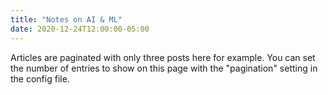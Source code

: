 ```yaml
---
title: "Notes on AI & ML"
date: 2020-12-24T12:00:00-05:00
---
```

Articles are paginated with only three posts here for example. You can set the number of entries to show on this page with the "pagination" setting in the config file.
